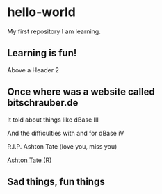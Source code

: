 # hello-world
My first repository
I am learning.

## Learning is fun!
Above a Header 2

## Once where was a website called bitschrauber.de
It told about things like dBase III

And the difficulties with and for dBase iV

R.I.P. Ashton Tate (love you, miss you) 

[Ashton Tate (R)](https://de.wikipedia.org/wiki/Ashton-Tate)

## Sad things, fun things

